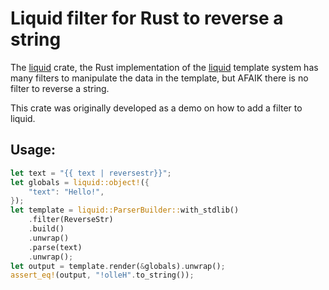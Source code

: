 # Liquid filter for Rust to reverse a string

The [liquid](https://crates.io/crates/liquid) crate, the Rust implementation of the [liquid](https://shopify.github.io/liquid/) template
system has many filters to manipulate the data in the template, but AFAIK there is no filter to reverse a string.

This crate was originally developed as a demo on how to add a filter to liquid.

## Usage:


```rust
let text = "{{ text | reversestr}}";
let globals = liquid::object!({
    "text": "Hello!",
});
let template = liquid::ParserBuilder::with_stdlib()
    .filter(ReverseStr)
    .build()
    .unwrap()
    .parse(text)
    .unwrap();
let output = template.render(&globals).unwrap();
assert_eq!(output, "!olleH".to_string());
```

